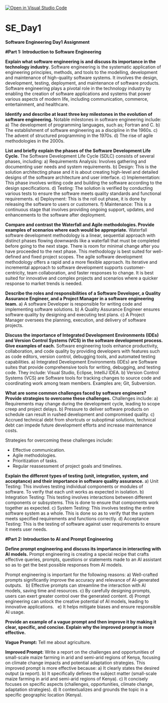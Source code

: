 [![Open in Visual Studio Code](https://classroom.github.com/assets/open-in-vscode-2e0aaae1b6195c2367325f4f02e2d04e9abb55f0b24a779b69b11b9e10269abc.svg)](https://classroom.github.com/online_ide?assignment_repo_id=15565738&assignment_repo_type=AssignmentRepo)
# SE_Day1
**Software Engineering Day1 Assignment**

**#Part 1: Introduction to Software Engineering**

**Explain what software engineering is and discuss its importance in the technology industry.**
Software engineering is the systematic application of engineering principles, methods, and tools to the modelling, development and maintenance of high-quality software systems. It involves the design, development, testing, deployment, and maintenance of software products.
Software engineering plays a pivotal role in the technology industry by enabling the creation of software applications and systems that power various aspects of modern life, including communication, commerce, entertainment, and healthcare.

**Identify and describe at least three key milestones in the evolution of software engineering.**
Notable milestones in software engineering include: 
a) The development of programming languages, such as; Fortran and C.
b) The establishment of software engineering as a discipline in the 1960s. 
c) The advent of structured programming in the 1970s.
d) The rise of agile methodologies in the 2000s.

**List and briefly explain the phases of the Software Development Life Cycle.**
The Software Development Life Cycle (SDLC) consists of several phases, including:
  a) Requirements Analysis: Involves gathering and documenting user needs and system requirements.
  b) Design: This is the solution architecting phase and it is about creating high-level and detailed designs of the software architecture and user interface.
  c) Implementation: This phase involves writing code and building the software according to the design specifications.
  d) Testing: The solution is verified by conducting various tests to ensure the software meets quality standards and functional requirements.
  e) Deployment:  This is the roll out phase, it is done by releasing the software to users or customers.
  f) Maintenance: This is a continuous stage that involves providing ongoing support, updates, and enhancements to the software after deployment.

**Compare and contrast the Waterfall and Agile methodologies. Provide examples of scenarios where each would be appropriate.**
Waterfall software development methodology is a linear, sequential approach with distinct phases flowing downwards like a waterfall that must be completed before going to the next stage. There is room for minimal change after you have proceeded to the next phase. This methodology is best suited for well-defined and fixed project scopes.
The agile software development methodology offers a rapid and a more flexible approach. Its iterative and incremental approach to software development supports customer-centricity, team collaboration, and faster responses to change. It is best suited for innovative and complex projects and scenarios where a quicker response to market trends is needed.

**Describe the roles and responsibilities of a Software Developer, a Quality Assurance Engineer, and a Project Manager in a software engineering team.**
a) A software Developer is responsible for writing code and implementing software solutions.
b) A Quality Assurance Engineer ensures software quality by designing and executing test plans.
c) A Project Manager oversees the planning, execution, and delivery of software projects.

**Discuss the importance of Integrated Development Environments (IDEs) and Version Control Systems (VCS) in the software development process. Give examples of each.**
Software engineering tools enhance productivity, collaboration, and code quality by providing developers with features such as code editors, version control, debugging tools, and automated testing capabilities. 
a) Integrated Development Environments (IDEs) are Software suites that provide comprehensive tools for writing, debugging, and testing code. They include: Visual Studio, Eclipse, IntelliJ IDEA.
b) Version Control Systems (VCS) are Software tools for tracking changes to source code and coordinating work among team members. Examples are; Git, Subversion.
    
**What are some common challenges faced by software engineers? Provide strategies to overcome these challenges.**
Challenges include:
a) Requirements may change during the development cycle, leading to scope creep and project delays.
b) Pressure to deliver software products on schedule can result in rushed development and compromised quality.
c) Accrued technical debt from shortcuts or suboptimal solutions, technical debt can impede future development efforts and increase maintenance costs.

Strategies for overcoming these challenges include: 
- Effective communication.
- Agile methodologies. 
- Prioritization of tasks.
- Regular reassessment of project goals and timelines.

**Explain the different types of testing (unit, integration, system, and acceptance) and their importance in software quality assurance.**
a) Unit Testing: This involves testing individual components or modules of software. To verify that each unit works as expected in isolation.
b) Integration Testing: This testing involves interactions between different components or subsystems. This is done to ensure that components work together as expected.
c) System Testing: This involves testing the entire software system as a whole. This is done so as to verify that the system meets specified requirements and functions correctly.
d) Acceptance Testing: This is the testing of software against user requirements to ensure it meets user needs.



**#Part 2: Introduction to AI and Prompt Engineering**


**Define prompt engineering and discuss its importance in interacting with AI models.**
Prompt engineering is creating a special recipe that crafts effective queries, prompts, questions or statements made to an AI assistant so as to get the best possible responses from AI models.

Prompt engineering is important for the following reasons:
a) Well-crafted prompts significantly improve the accuracy and relevance of AI-generated outputs.   
b) Effective prompts can streamline the interaction with AI models, saving time and resources.
c) By carefully designing prompts, users can exert greater control over the generated content.
d) Prompt engineering can unlock the creative potential of AI models, leading to innovative applications.   
e) It helps mitigate biases and ensure responsible AI usage.

**Provide an example of a vague prompt and then improve it by making it clear, specific, and concise. Explain why the improved prompt is more effective.**

**Vague Prompt:** Tell me about agriculture.

**Improved Prompt:** Write a report on the challenges and opportunities of small-scale maize farming in arid and semi-arid regions of Kenya, focusing on climate change impacts and potential adaptation strategies.
This improved prompt is more effective because:
a) It clearly states the desired output (a report).
b) It specifically defines the subject matter (small-scale maize farming in arid and semi-arid regions of Kenya).
c) It concisely focuses on specific aspects (challenges, opportunities, climate change, adaptation strategies).
d) It contextualizes and grounds the topic in a specific geographic location (Kenya).


